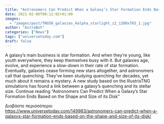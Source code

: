 ```yaml
---
title: "Astronomers Can Predict When a Galaxy’s Star Formation Ends Based on the Shape and Size of its Disk"
date: 2021-02-06T00:12:02+01:00
images:
  - "images/post/TNG50_galaxies_Halpha_starlight_z2_1200x765_1.jpg"
author: "AstroBot"
categories: ["News"]
tags: ["universetoday.com"]
draft: false
---
```


A galaxy’s main business is star formation. And when they’re young, like youth everywhere, they keep themselves busy with it. But galaxies age, evolve, and experience a slow-down in their rate of star formation. Eventually, galaxies cease forming new stars altogether, and astronomers call that quenching. They’ve been studying quenching for decades, yet much about it remains a mystery. A new study based on the IllustrisTNG simulations has found a link between a galaxy’s quenching and its stellar size. Continue reading “Astronomers Can Predict When a Galaxy’s Star Formation Ends Based on the Shape and Size of its Disk” 

Διαβάστε περισσότερα: https://www.universetoday.com/149983/astronomers-can-predict-when-a-galaxys-star-formation-ends-based-on-the-shape-and-size-of-its-disk/

